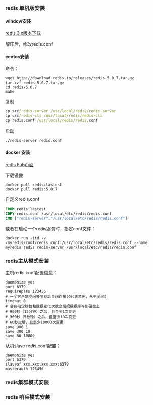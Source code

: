 ### redis 单机版安装

#### window安装

[redis 3.x版本下载](https://github.com/microsoftarchive/redis/releases/download/win-3.2.100/Redis-x64-3.2.100.zip)

解压后，修改redis.conf

#### centos安装

命令：
```
wget http://download.redis.io/releases/redis-5.0.7.tar.gz
tar xzf redis-5.0.7.tar.gz
cd redis-5.0.7
make
```
复制

```cmd
cp src/redis-server /usr/local/redis/redis-server
cp src/redis-cli /usr/local/redis/redis-cli
cp redis.conf /usr/local/redis/redis.conf
```

启动
```
./redis-server redis.conf
```

#### docker 安装

[redis hub页面](https://hub.docker.com/_/redis/)

下载镜像

```
docker pull redis:lastest
docker pull redis:5.0.7
```

自定义redis.conf

```dockerfile
FROM redis:lastest
COPY redis.conf /usr/local/etc/redis/redis.conf
CMD ["redis-server","/usr/local/etc/redis/redis.conf"]
```

或者在启动一个redis服务时，指定conf文件：

``docker run -itd -v /myredis/conf/redis.conf:/usr/local/etc/redis/redis.conf --name myredis redis redis-server /usr/local/etc/redis/redis.conf``


### redis主从模式安装

主机redis.conf配置信息：

```
daemonize yes
port 6379
requirepass 123456
# 一个客户端空闲多少秒后关闭连接(0代表禁用，永不关闭)
timeout 0
# 会在指定秒数和数据变化次数之后把数据库写到磁盘上
# 900秒（15分钟）之后，且至少1次变更
# 300秒（5分钟）之后，且至少10次变更
# 60秒之后，且至少10000次变更
save 900 1
save 300 10
save 60 10000
```

从机slave redis.conf配置：

```
daemonize yes
port 6379
slaveof xxx.xxx.xxx.xxx:6379
masterauth 123456
```



### redis集群模式安装


### redis 哨兵模式安装